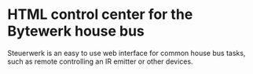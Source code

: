 HTML control center for the Bytewerk house bus
==============================================

Steuerwerk is an easy to use web interface for common house bus tasks, such as
remote controlling an IR emitter or other devices.
